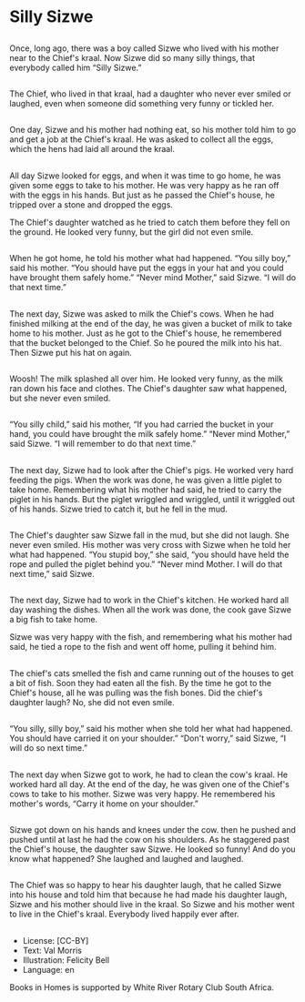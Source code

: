 # Silly Sizwe

##
Once, long ago, there was a boy
called
Sizwe who lived with his mother
near to the Chief's kraal.
Now Sizwe did so many silly
things, that everybody called
him “Silly Sizwe.”

##
The Chief, who lived in that
kraal, had a daughter who
never ever smiled or laughed,
even when someone did
something very funny or tickled
her.

##
One day, Sizwe and his mother
had nothing eat, so his mother
told him to go and get a job at
the Chief's kraal. He was asked
to collect all the eggs, which
the hens had laid all around the
kraal.

##
All day Sizwe looked for eggs, and when it was time to go home, he was given
some eggs to take to his mother. He was very happy as he ran off with the eggs
in his hands. But just as he passed the Chief's house, he tripped over a stone and
dropped the eggs.

The Chief's daughter watched as he tried to catch them
before they fell on the ground. He looked very funny, but
the girl did not even smile.

##
When he got home, he told his
mother what had happened.
“You silly boy,” said his mother.
“You should have put the eggs
in your hat and you could have
brought them safely home.”
“Never mind Mother,” said
Sizwe.
“I will do that next time.”

##
The next day, Sizwe was asked
to milk the
Chief's cows.
When he had finished milking at
the end of the day, he was
given a bucket of milk to take
home to his mother.
Just as he got to the Chief's
house, he remembered that the
bucket belonged to the Chief.
So he poured the milk into his
hat. Then Sizwe put his hat on
again.

##
Woosh! The milk splashed all
over him.
He looked very funny, as the
milk ran down his face and
clothes.
The Chief's daughter saw what
happened, but she never even
smiled.

##
“You silly child,” said his
mother, “If you had carried the
bucket in your hand, you could
have brought the milk safely
home.”
“Never mind Mother,” said
Sizwe. “I will remember to do
that next time.”

##
The next day, Sizwe had to look
after the Chief's pigs. He
worked very hard feeding the
pigs. When the work was done,
he was given a little piglet to
take home.
Remembering what his mother
had said, he tried to carry the
piglet in his hands. But the
piglet wriggled and wriggled,
until it wriggled out of his
hands.
Sizwe tried to catch it, but he
fell in the mud.

##
The Chief's daughter saw Sizwe
fall in the mud, but she did not
laugh. She never even smiled.
His mother was very cross with
Sizwe when he told her what
had happened.
“You stupid boy,” she said, “you
should have held the rope and
pulled the piglet behind you.”
“Never mind Mother. I will do
that next time,” said Sizwe.

##
The next day, Sizwe had to work in the Chief's kitchen. He
worked hard all day washing the dishes. When all the work
was done, the cook gave Sizwe a big fish to take home.

Sizwe was very happy with the fish, and remembering what his mother had said,
he tied a rope to the fish and went off home, pulling it behind him.

##
The chief's cats smelled the fish
and came running out of the
houses to get a bit of fish. Soon
they had eaten all the fish.
By the time he got to the
Chief's house, all he was pulling
was the fish bones.
Did the chief's daughter laugh?
No, she did not even smile.

##
“You silly, silly boy,” said his
mother when she told her what
had happened. You should have
carried it on your shoulder.”
“Don't worry,” said Sizwe, “I will
do so next time.”

##
The next day when Sizwe got to
work, he had to clean the cow's
kraal. He worked hard all day. At
the end of the day, he was
given one of the Chief's cows to
take to his mother.
Sizwe was very happy. He
remembered his mother's
words, “Carry it home on your
shoulder.”

##
Sizwe got down on his hands
and knees under the cow. then
he pushed and pushed until at
last he had the cow on his
shoulders.
As he staggered past the
Chief's house, the daughter saw
Sizwe. He looked so funny!
And do you know what
happened?
She laughed and laughed and
laughed.

##
The Chief was so happy to hear
his daughter laugh, that he
called Sizwe into his house and
told him that because he had
made his daughter laugh, Sizwe
and his mother should live in
the kraal.
So Sizwe and his mother went
to live in the Chief's kraal.
Everybody lived happily ever
after.

##
* License: [CC-BY]
* Text: Val Morris
* Illustration: Felicity Bell
* Language: en

Books in Homes is supported by White River Rotary Club South Africa.
